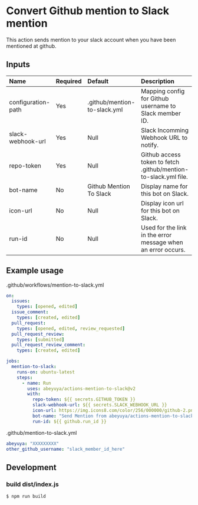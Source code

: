 # Convert Github mention to Slack mention

This action sends mention to your slack account when you have been mentioned at github.

## Inputs

| Name | Required | Default | Description |
| :--- | :--- | :--- | :--- |
| configuration-path | Yes | .github/mention-to-slack.yml | Mapping config for Github username to Slack member ID. |
| slack-webhook-url | Yes | Null | Slack Incomming Webhook URL to notify. |
| repo-token | Yes | Null | Github access token to fetch .github/mention-to-slack.yml file. |
| bot-name | No | Github Mention To Slack | Display name for this bot on Slack. |
| icon-url | No | Null | Display icon url for this bot on Slack. |
| run-id | No | Null | Used for the link in the error message when an error occurs. |

## Example usage

.github/workflows/mention-to-slack.yml

```yml
on:
  issues:
    types: [opened, edited]
  issue_comment:
    types: [created, edited]
  pull_request:
    types: [opened, edited, review_requested]
  pull_request_review:
    types: [submitted]
  pull_request_review_comment:
    types: [created, edited]

jobs:
  mention-to-slack:
    runs-on: ubuntu-latest
    steps:
      - name: Run
        uses: abeyuya/actions-mention-to-slack@v2
        with:
          repo-token: ${{ secrets.GITHUB_TOKEN }}
          slack-webhook-url: ${{ secrets.SLACK_WEBHOOK_URL }}
          icon-url: https://img.icons8.com/color/256/000000/github-2.png
          bot-name: "Send Mention from abeyuya/actions-mention-to-slack"
          run-id: ${{ github.run_id }}
```

.github/mention-to-slack.yml

```yml
abeyuya: "XXXXXXXXX"
other_github_username: "slack_member_id_here"
```

## Development

### build dist/index.js

```
$ npm run build
```

